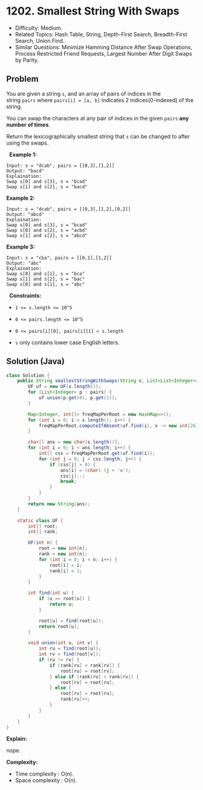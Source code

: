 # 1202. Smallest String With Swaps

- Difficulty: Medium.
- Related Topics: Hash Table, String, Depth-First Search, Breadth-First Search, Union Find.
- Similar Questions: Minimize Hamming Distance After Swap Operations, Process Restricted Friend Requests, Largest Number After Digit Swaps by Parity.

## Problem

You are given a string ```s```, and an array of pairs of indices in the string ```pairs``` where ```pairs[i] = [a, b]``` indicates 2 indices(0-indexed) of the string.

You can swap the characters at any pair of indices in the given ```pairs``` **any number of times**.

Return the lexicographically smallest string that ```s``` can be changed to after using the swaps.

 
**Example 1:**

```
Input: s = "dcab", pairs = [[0,3],[1,2]]
Output: "bacd"
Explaination: 
Swap s[0] and s[3], s = "bcad"
Swap s[1] and s[2], s = "bacd"
```

**Example 2:**

```
Input: s = "dcab", pairs = [[0,3],[1,2],[0,2]]
Output: "abcd"
Explaination: 
Swap s[0] and s[3], s = "bcad"
Swap s[0] and s[2], s = "acbd"
Swap s[1] and s[2], s = "abcd"
```

**Example 3:**

```
Input: s = "cba", pairs = [[0,1],[1,2]]
Output: "abc"
Explaination: 
Swap s[0] and s[1], s = "bca"
Swap s[1] and s[2], s = "bac"
Swap s[0] and s[1], s = "abc"
```

 
**Constraints:**


	
- ```1 <= s.length <= 10^5```
	
- ```0 <= pairs.length <= 10^5```
	
- ```0 <= pairs[i][0], pairs[i][1] < s.length```
	
- ```s``` only contains lower case English letters.



## Solution (Java)

```java
class Solution {
    public String smallestStringWithSwaps(String s, List<List<Integer>> pairs) {
        UF uf = new UF(s.length());
        for (List<Integer> p : pairs) {
            uf.union(p.get(0), p.get(1));
        }

        Map<Integer, int[]> freqMapPerRoot = new HashMap<>();
        for (int i = 0; i < s.length(); i++) {
            freqMapPerRoot.computeIfAbsent(uf.find(i), x -> new int[26])[s.charAt(i) - 'a']++;
        }

        char[] ans = new char[s.length()];
        for (int i = 0; i < ans.length; i++) {
            int[] css = freqMapPerRoot.get(uf.find(i));
            for (int j = 0; j < css.length; j++) {
                if (css[j] > 0) {
                    ans[i] = (char) (j + 'a');
                    css[j]--;
                    break;
                }
            }
        }
        return new String(ans);
    }

    static class UF {
        int[] root;
        int[] rank;

        UF(int n) {
            root = new int[n];
            rank = new int[n];
            for (int i = 0; i < n; i++) {
                root[i] = i;
                rank[i] = 1;
            }
        }

        int find(int u) {
            if (u == root[u]) {
                return u;
            }

            root[u] = find(root[u]);
            return root[u];
        }

        void union(int u, int v) {
            int ru = find(root[u]);
            int rv = find(root[v]);
            if (ru != rv) {
                if (rank[ru] < rank[rv]) {
                    root[ru] = root[rv];
                } else if (rank[ru] > rank[rv]) {
                    root[rv] = root[ru];
                } else {
                    root[rv] = root[ru];
                    rank[ru]++;
                }
            }
        }
    }
}
```

**Explain:**

nope.

**Complexity:**

* Time complexity : O(n).
* Space complexity : O(n).
